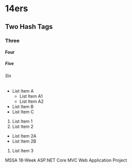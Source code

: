 # 14ers
## Two Hash Tags
### Three
#### Four
##### Five
###### Six

* List Item A 
  * List Item A1
  * List Item A2
* List Item B
* List Item C

1. List Item 1
1. List Item 2
  * List Item 2A
  * List Item 2B
1. List Item 3


MSSA 18-Week ASP.NET Core MVC Web Application Project

